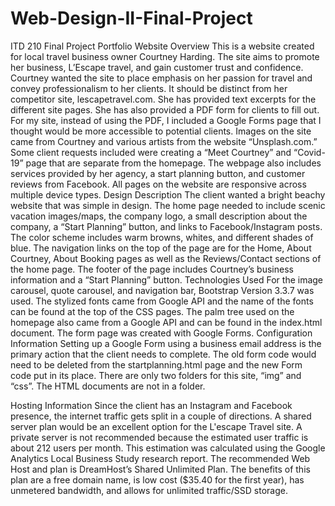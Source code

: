 # Web-Design-II-Final-Project
ITD 210 Final Project Portfolio
Website Overview
This is a website created for local travel business owner Courtney Harding. The site aims to promote her business, L’Escape travel, and gain customer trust and confidence.  Courtney wanted the site to place emphasis on her passion for travel and convey professionalism to her clients. It should be distinct from her competitor site, lescapetravel.com. She has provided text excerpts for the different site pages. She has also provided a PDF form for clients to fill out. For my site, instead of using the PDF, I included a Google Forms page that I thought would be more accessible to potential clients. Images on the site came from Courtney and various artists from the website “Unsplash.com.” 
Some client requests included were creating a “Meet Courtney” and “Covid-19” page that are separate from the homepage. The webpage also includes services provided by her agency, a start planning button, and customer reviews from Facebook.  All pages on the website are responsive across multiple device types.
Design Description
The client wanted a bright beachy website that was simple in design. The home page needed to include scenic vacation images/maps, the company logo, a small description about the company, a “Start Planning” button, and links to Facebook/Instagram posts. The color scheme includes warm browns, whites, and different shades of blue. The navigation links on the top of the page are for the Home, About Courtney, About Booking pages as well as the Reviews/Contact sections of the home page.  The footer of the page includes Courtney’s business information and a “Start Planning” button.
Technologies Used
For the image carousel, quote carousel, and navigation bar, Bootstrap Version 3.3.7 was used. The stylized fonts came from Google API and the name of the fonts can be found at the top of the CSS pages. The palm tree used on the homepage also came from a Google API and can be found in the index.html document. The form page was created with Google Forms. 
Configuration Information
Setting up a Google Form using a business email address is the primary action that the client needs to complete. The old form code would need to be deleted from the startplanning.html page and the new Form code put in its place. There are only two folders for this site, “img” and “css”.  The HTML documents are not in a folder.  

Hosting Information
Since the client has an Instagram and Facebook presence, the internet traffic gets split in a couple of directions. A shared server plan would be an excellent option for the L'escape Travel site. A private server is not recommended because the estimated user traffic is about 212 users per month. This estimation was calculated using the Google Analytics Local Business Study research report. The recommended Web Host and plan is DreamHost’s Shared Unlimited Plan. The benefits of this plan are a free domain name, is low cost ($35.40 for the first year), has unmetered bandwidth, and allows for unlimited traffic/SSD storage.
